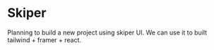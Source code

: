 # Skiper

Planning to build a new project using skiper UI. We can use it to built tailwind + framer + react.